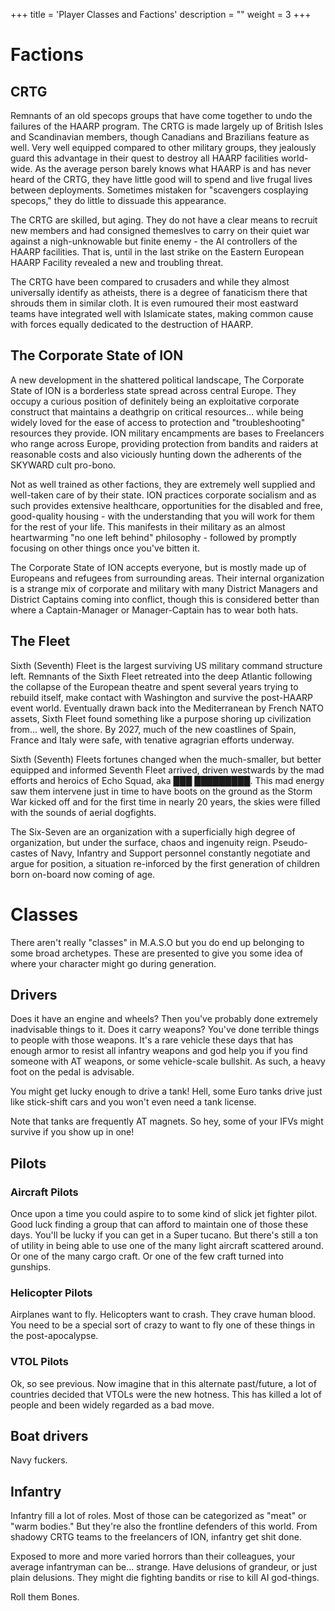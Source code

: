 +++
title = 'Player Classes and Factions'
description = ""
weight = 3
+++

# Factions

## CRTG
Remnants of an old specops groups that have come together to undo the failures of the HAARP program. The CRTG is made largely up of British Isles and Scandinavian members, though Canadians and Brazilians feature as well. Very well equipped compared to other military groups, they jealously guard this advantage in their quest to destroy all HAARP facilities world-wide. As the average person barely knows what HAARP is and has never heard of the CRTG, they have little good will to spend and live frugal lives between deployments. Sometimes mistaken for "scavengers cosplaying specops," they do little to dissuade this appearance.   

The CRTG are skilled, but aging. They do not have a clear means to recruit new members and had consigned themeslves to carry on their quiet war against a nigh-unknowable but finite enemy - the AI controllers of the HAARP facilities. That is, until in the last strike on the Eastern European HAARP Facility revealed a new and troubling threat.  

The CRTG have been compared to crusaders and while they almost universally identify as atheists, there is a degree of fanaticism there that shrouds them in similar cloth. It is even rumoured their most eastward teams have integrated well with Islamicate states, making common cause with forces equally dedicated to the destruction of HAARP.  

## The Corporate State of ION

A new development in the shattered political landscape, The Corporate State of ION is a borderless state spread across central Europe. They occupy a curious position of definitely being an exploitative corporate construct that maintains a deathgrip on critical resources... while being widely loved for the ease of access to protection and "troubleshooting" resources they provide. ION military encampments are bases to Freelancers who range across Europe, providing protection from bandits and raiders at reasonable costs and also viciously hunting down the adherents of the SKYWARD cult pro-bono.   

Not as well trained as other factions, they are extremely well supplied and well-taken care of by their state. ION practices corporate socialism and as such provides extensive healthcare, opportunities for the disabled and free, good-quality housing - with the understanding that you will work for them for the rest of your life. This manifests in their military as an almost heartwarming "no one left behind" philosophy - followed by promptly focusing on other things once you've bitten it.   

The Corporate State of ION accepts everyone, but is mostly made up of Europeans and refugees from surrounding areas. Their internal organization is a strange mix of corporate and military with many District Managers and District Captains coming into conflict, though this is considered better than where a Captain-Manager or Manager-Captain has to wear both hats.  

## The Fleet

Sixth (Seventh) Fleet is the largest surviving US military command structure left. Remnants of the Sixth Fleet retreated into the deep Atlantic following the collapse of the European theatre and spent several years trying to rebuild itself, make contact with Washington and survive the post-HAARP event world. Eventually drawn back into the Mediterranean by French NATO assets, Sixth Fleet found something like a purpose shoring up civilization from... well, the shore. By 2027, much of the new coastlines of Spain, France and Italy were safe, with tenative agragrian efforts underway.   

Sixth (Seventh) Fleets fortunes changed when the much-smaller, but better equipped and informed Seventh Fleet arrived, driven westwards by the mad efforts and heroics of Echo Squad, aka ███ █████████. This mad energy saw them intervene just in time to have boots on the ground as the Storm War kicked off and for the first time in nearly 20 years, the skies were filled with the sounds of aerial dogfights.    

The Six-Seven are an organization with a superficially high degree of organization, but under the surface, chaos and ingenuity reign. Pseudo-castes of Navy, Infantry and Support personnel constantly negotiate and argue for position, a situation re-inforced by the first generation of children born on-board now coming of age.   

# Classes
There aren't really "classes" in M.A.S.O but you do end up belonging to some broad archetypes. These are presented to give you some idea of where your character might go during generation.

## Drivers 
Does it have an engine and wheels? Then you've probably done extremely inadvisable things to it. Does it carry weapons? You've done terrible things to people with those weapons. It's a rare vehicle these days that has enough armor to resist all infantry weapons and god help you if you find someone with AT weapons, or some vehicle-scale bullshit. As such, a heavy foot on the pedal is advisable. 

You might get lucky enough to drive a tank! Hell, some Euro tanks drive just like stick-shift cars and you won't even need a tank license. 

Note that tanks are frequently AT magnets. So hey, some of your IFVs might survive if you show up in one!

## Pilots
### Aircraft Pilots
Once upon a time you could aspire to to some kind of slick jet fighter pilot. Good luck finding a group that can afford to maintain one of those these days. You'll be lucky if you can get in a Super tucano. But there's still a ton of utility in being able to use one of the many light aircraft scattered around. Or one of the many cargo craft. Or one of the few craft turned into gunships.

### Helicopter Pilots
Airplanes want to fly. Helicopters want to crash. They crave human blood. You need to be a special sort of crazy to want to fly one of these things in the post-apocalypse.

### VTOL Pilots
Ok, so see previous. Now imagine that in this alternate past/future, a lot of countries decided that VTOLs were the new hotness. This has killed a lot of people and been widely regarded as a bad move.  

## Boat drivers  
Navy fuckers.  

## Infantry
Infantry fill a lot of roles. Most of those can be categorized as "meat" or "warm bodies." But they're also the frontline defenders of this world. From shadowy CRTG teams to the freelancers of ION, infantry get shit done. 

Exposed to more and more varied horrors than their colleagues, your average infantryman can be... strange. Have delusions of grandeur, or just plain delusions. They might die fighting bandits or rise to kill AI god-things. 

Roll them Bones.

